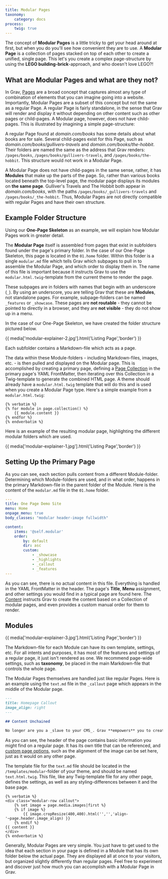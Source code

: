 ```yaml
---
title: Modular Pages
taxonomy:
    category: docs
process:
    twig: true
---
```


The concept of **Modular Pages** is a little tricky to get your head around at first, but when you do you'll see how convenient they are to use. A **Modular Page** is a collection of pages stacked on top of each other to create a unified, single page. This let's you create a complex page-structure by using the **LEGO building-brick**-approach, and who doesn't love LEGO?!

## What are Modular Pages and what are they not?

In Grav, [Pages]((/content/content-pages)) are a broad concept that captures almost any type of combination of elements that you can imagine going into a website. Importantly, Modular Pages are a subset of this concept but not the same as a regular Page. A regular Page is fairly standalone, in the sense that Grav will render and display it without depending on other content such as other pages or child-pages. A Modular page, however, does not have child-pages. This is illustrated by imagining a simple page-structure:

A regular Page found at _domain.com/books_ has some details about what books are for sale. Several child-pages exist for this Page, such as _domain.com/books/gullivers-travels_ and _domain.com/books/the-hobbit_. Their folders are named the same as the address that Grav renders: `/pages/books`, `/pages/books/gullivers-travels`, and `/pages/books/the-hobbit`. This structure would not work in a Modular Page.

A Modular Page does not have child-pages in the same sense, rather, it has **Modules** that make up the parts of the page. So, rather than various books located beneath the top-level page, the modular page displays its modules on **the same page**. Gulliver's Travels and The Hobbit both appear in _domain.com/books_, with the paths `/pages/books/_gullivers-travels` and `/pages/books/_the-hobbit`. Thus, Modular Pages are not directly compatible with regular Pages and have their own structure.

## Example Folder Structure

Using our **One-Page Skeleton** as an example, we will explain how Modular Pages work in greater detail.

The **Modular Page** itself is assembled from pages that exist in subfolders found under the page's primary folder. In the case of our One-Page Skeleton, this page is located in the `01.home` folder. Within this folder is a single `modular.md` file which tells Grav which subpages to pull in to assemble the Modular Page, and which order to display them in. The name of this file is important because it instructs Grav to use the `modular.html.twig`-template from the current theme to render the page.

These subpages are in folders with names that begin with an underscore (`_`). By using an underscore, you are telling Grav that these are **Modules**, not standalone pages. For example, subpage-folders can be named `_features` or `_showcase`. These pages are **not routable** - they cannot be pointed to directly in a browser, and they are **not visible** - they do not show up in a menu.

In the case of our One-Page Skeleton, we have created the folder structure pictured below.

{{ media['modular-explainer-2.jpg'].html('Listing Page','border') }}

Each subfolder contains a Markdown-file which acts as a page.

The data within these Module-folders - including Markdown-files, images, etc. - is then pulled and displayed on the Modular page. This is accomplished by creating a primary page, defining a [Page Collection](/content/collections) in the primary page's YAML FrontMatter, then iterating over this Collection in a Twig-template to generate the combined HTML page. A theme should already have a `modular.html.twig` template that will do this and is used when you create a Modular Page type. Here's a simple example from a `modular.html.twig`:

```twig
{% verbatim %}
{% for module in page.collection() %}
    {{ module.content }}
{% endfor %}
{% endverbatim %}
```

Here is an example of the resulting modular page, highlighting the different modular folders which are used.

{{ media['modular-explainer-1.jpg'].html('Listing Page','border') }}

## Setting Up the Primary Page

As you can see, each section pulls content from a different Module-folder. Determining which Module-folders are used, and in what order, happens in the primary Markdown-file in the parent folder of the Module. Here is the content of the `modular.md` file in the `01.home` folder.

```yaml
---
title: One Page Demo Site
menu: Home
onpage_menu: true
body_classes: "modular header-image fullwidth"

content:
    items: '@self.modular'
    order:
        by: default
        dir: asc
        custom:
            - _showcase
            - _highlights
            - _callout
            - _features
---
```

As you can see, there is no actual content in this file. Everything is handled in the YAML FrontMatter in the header. The page's **Title**, **Menu** assignment, and other settings you would find in a typical page are found here. The [Content](/content/headers#ordering-options) instructs Grav to create the content based on a Collection of modular pages, and even provides a custom manual order for them to render.

## Modules

{{ media['modular-explainer-3.jpg'].html('Listing Page','border') }}

The Markdown-file for each Module can have its own template, settings, etc. For all intents and purposes, it has most of the features and settings of a regular page, it just isn't rendered as one. We recommend page-wide settings, such as **taxonomy**, be placed in the main Markdown-file that controls the whole page.

The Modular Pages themselves are handled just like regular Pages. Here is an example using the `text.md` file in the `_callout` page which appears in the middle of the Modular page.

```markdown
---
title: Homepage Callout
image_align: right
---

## Content Unchained

No longer are you a _slave to your CMS_. Grav **empowers** you to create anything from a [simple one-page site](#), a [beautiful blog](#), a powerful and feature-rich [product site](#), or pretty much anything you can dream up!
```

As you can see, the header of the page contains basic information you might find on a regular page. It has its own title that can be referenced, and [custom page options](/content/headers#custom-page-headers), such as the alignment of the image can be set here, just as it would on any other page.

The template file for the `text.md` file should be located in the `/templates/modular`-folder of your theme, and should be named `text.html.twig`. This file, like any Twig-template file for any other page, defines the settings, as well as any styling-differences between it and the base page.

```twig
{% verbatim %}
<div class="modular-row callout">
    {% set image = page.media.images|first %}
    {% if image %}
        {{ image.cropResize(400,400).html('','','align-'~page.header.image_align) }}
    {% endif %}
{{ content }}
</div>
{% endverbatim %}
```

Generally, Modular Pages are very simple. You just have to get used to the idea that each section in your page is defined in a Module that has its own folder below the actual page. They are displayed all at once to your visitors, but organized slightly differently than regular pages. Feel free to experiment and discover just how much you can accomplish with a Modular Page in Grav.
